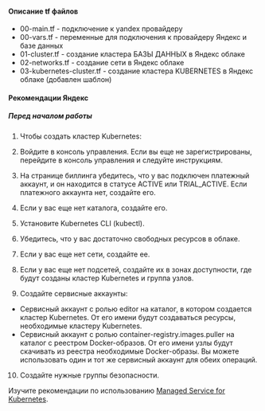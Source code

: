 #### Описание tf файлов
- 00-main.tf - подключение к yandex провайдеру
- 00-vars.tf - переменные для подключения к провайдеру Яндекс и базе данных
- 01-cluster.tf - создание кластера БАЗЫ ДАННЫХ в Яндекс облаке
- 02-networks.tf - создание сети в Яндекс облаке
- 03-kubernetes-cluster.tf - создание кластера KUBERNETES в Яндекс облаке (добавлен шаблон)

#### Рекомендации Яндекс
##### Перед началом работы
1. Чтобы создать кластер Kubernetes:

2. Войдите в консоль управления. Если вы еще не зарегистрированы, перейдите в консоль управления и следуйте инструкциям.

3. На странице биллинга убедитесь, что у вас подключен платежный аккаунт, и он находится в статусе ACTIVE или TRIAL_ACTIVE. Если платежного аккаунта нет, создайте его.

4. Если у вас еще нет каталога, создайте его.

5. Установите Kubernetes CLI (kubectl).

6. Убедитесь, что у вас достаточно свободных ресурсов в облаке.

7. Если у вас еще нет сети, создайте ее.

8. Если у вас еще нет подсетей, создайте их в зонах доступности, где будут созданы кластер Kubernetes и группа узлов.

9. Создайте сервисные аккаунты:

+ Сервисный аккаунт с ролью editor на каталог, в котором создается кластер Kubernetes. От его имени будут создаваться ресурсы, необходимые кластеру Kubernetes.
+ Сервисный аккаунт с ролью container-registry.images.puller на каталог с реестром Docker-образов. От его имени узлы будут скачивать из реестра необходимые Docker-образы.
Вы можете использовать один и тот же сервисный аккаунт для обеих операций.

10. Создайте нужные группы безопасности.

Изучите рекомендации по использованию [Managed Service for Kubernetes](https://cloud.yandex.ru/docs/managed-kubernetes/concepts/usage-recommendations).
